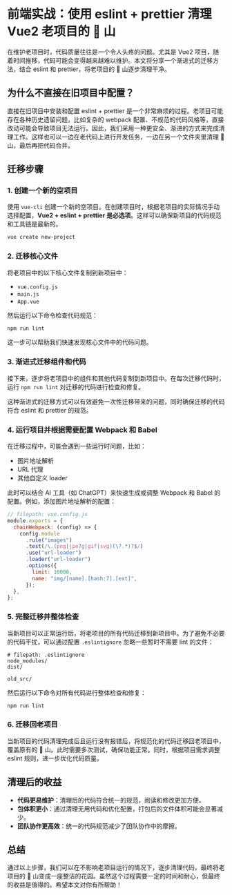 # 前端实战：使用 eslint + prettier 清理 Vue2 老项目的 💩 山

在维护老项目时，代码质量往往是一个令人头疼的问题。尤其是 Vue2 项目，随着时间推移，代码可能会变得越来越难以维护。本文将分享一个渐进式的迁移方法，结合 eslint 和 prettier，将老项目的 💩 山逐步清理干净。

## 为什么不直接在旧项目中配置？

直接在旧项目中安装和配置 eslint + prettier 是一个非常麻烦的过程。老项目可能存在各种历史遗留问题，比如复杂的 webpack 配置、不规范的代码风格等，直接改动可能会导致项目无法运行。因此，我们采用一种更安全、渐进的方式来完成清理工作。这样也可以一边在老代码上进行开发任务，一边在另一个文件夹里清理 💩 山，最后再把代码合并。

## 迁移步骤

### 1. 创建一个新的空项目

使用 `vue-cli` 创建一个新的空项目。在创建项目时，根据老项目的实际情况手动选择配置，**Vue2 + eslint + prettier 是必选项**。这样可以确保新项目的代码规范和工具链是最新的。

```bash
vue create new-project
```

### 2. 迁移核心文件

将老项目中的以下核心文件复制到新项目中：

- `vue.config.js`
- `main.js`
- `App.vue`

然后运行以下命令检查代码规范：

```bash
npm run lint
```

这一步可以帮助我们快速发现核心文件中的代码问题。

### 3. 渐进式迁移组件和代码

接下来，逐步将老项目中的组件和其他代码复制到新项目中。在每次迁移代码时，运行 `npm run lint` 对迁移的代码进行检查和修复。

这种渐进式的迁移方式可以有效避免一次性迁移带来的问题，同时确保迁移的代码符合 eslint 和 prettier 的规范。

### 4. 运行项目并根据需要配置 Webpack 和 Babel

在迁移过程中，可能会遇到一些运行时问题，比如：

- 图片地址解析
- URL 代理
- 其他自定义 loader

此时可以结合 AI 工具（如 ChatGPT）来快速生成或调整 Webpack 和 Babel 的配置。例如，添加图片地址解析的配置：

```js
// filepath: vue.config.js
module.exports = {
  chainWebpack: (config) => {
    config.module
      .rule("images")
      .test(/\.(png|jpe?g|gif|svg)(\?.*)?$/)
      .use("url-loader")
      .loader("url-loader")
      .options({
        limit: 10000,
        name: "img/[name].[hash:7].[ext]",
      });
  },
};
```

### 5. 完整迁移并整体检查

当新项目可以正常运行后，将老项目的所有代码迁移到新项目中。为了避免不必要的代码干扰，可以通过配置 `.eslintignore` 忽略一些暂时不需要 lint 的文件：

```plaintext
# filepath: .eslintignore
node_modules/
dist/

old_src/
```

然后运行以下命令对所有代码进行整体检查和修复：

```bash
npm run lint
```

### 6. 迁移回老项目

当新项目的代码清理完成后且运行没有报错后，将规范化的代码迁移回老项目中，覆盖原有的 💩 山。此时需要多次测试，确保功能正常。同时，根据项目需求调整 eslint 规则，进一步优化代码质量。

## 清理后的收益

- **代码更易维护**：清理后的代码符合统一的规范，阅读和修改更加方便。
- **包体积更小**：通过清理无用代码和优化配置，打包后的文件体积可能会显著减少。
- **团队协作更高效**：统一的代码规范减少了团队协作中的摩擦。

## 总结

通过以上步骤，我们可以在不影响老项目运行的情况下，逐步清理代码，最终将老项目的 💩 山变成一座整洁的花园。虽然这个过程需要一定的时间和耐心，但最终的收益是值得的。希望本文对你有所帮助！
